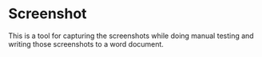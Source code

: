 # Screenshot
This is a tool for capturing the screenshots while doing manual testing and writing those screenshots to a word document.

